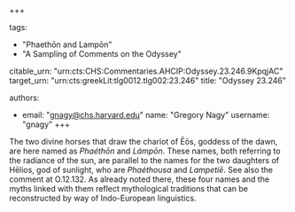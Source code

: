 +++

tags:
- "Phaethōn and Lampōn"
- "A Sampling of Comments on the Odyssey"

citable_urn: "urn:cts:CHS:Commentaries.AHCIP:Odyssey.23.246.9KpqjAC"
target_urn: "urn:cts:greekLit:tlg0012.tlg002:23.246"
title: "Odyssey 23.246"

authors:
- email: "gnagy@chs.harvard.edu"
  name: "Gregory Nagy"
  username: "gnagy"
+++

<p>The two divine horses that draw the chariot of Ēōs, goddess of the dawn, are here named as <em>Phaéthōn</em> and <em>Lámpōn</em>. These names, both referring to the radiance of the sun, are parallel to the names for the two daughters of Hēlios, god of sunlight, who are <em>Phaéthousa</em> and <em>Lampetíē</em>. See also the comment at O.12.132. As already noted there, these four names and the myths linked with them reflect mythological traditions that can be reconstructed by way of Indo-European linguistics.</p>